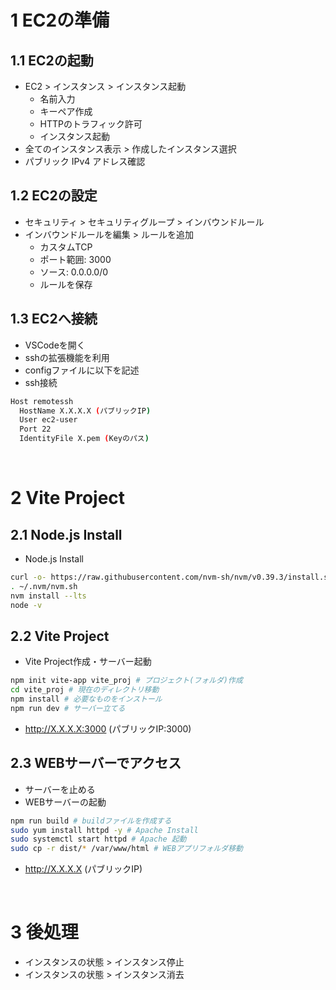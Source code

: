 # 1 EC2の準備

## 1.1 EC2の起動

* EC2 > インスタンス > インスタンス起動
  * 名前入力
  * キーペア作成
  * HTTPのトラフィック許可
  * インスタンス起動
* 全てのインスタンス表示 > 作成したインスタンス選択
* パブリック IPv4 アドレス確認

## 1.2 EC2の設定

* セキュリティ > セキュリティグループ > インバウンドルール
* インバウンドルールを編集 > ルールを追加
  * カスタムTCP
  * ポート範囲: 3000
  * ソース: 0.0.0.0/0
  * ルールを保存

## 1.3 EC2へ接続

* VSCodeを開く
* sshの拡張機能を利用
* configファイルに以下を記述
* ssh接続


```sh
Host remotessh
  HostName X.X.X.X (パブリックIP)
  User ec2-user
  Port 22
  IdentityFile X.pem (Keyのパス)
```

<br>

# 2 Vite Project

## 2.1 Node.js Install

* Node.js Install
```sh
curl -o- https://raw.githubusercontent.com/nvm-sh/nvm/v0.39.3/install.sh | bash
. ~/.nvm/nvm.sh
nvm install --lts
node -v
```

## 2.2 Vite Project

* Vite Project作成・サーバー起動
```sh
npm init vite-app vite_proj # プロジェクト(フォルダ)作成
cd vite_proj # 現在のディレクトリ移動
npm install # 必要なものをインストール
npm run dev # サーバー立てる
```

* http://X.X.X.X:3000 (パブリックIP:3000)

## 2.3 WEBサーバーでアクセス

* サーバーを止める
* WEBサーバーの起動
```sh
npm run build # buildファイルを作成する
sudo yum install httpd -y # Apache Install
sudo systemctl start httpd # Apache 起動
sudo cp -r dist/* /var/www/html # WEBアプリフォルダ移動
```

* http://X.X.X.X (パブリックIP)

<br>

# 3 後処理

* インスタンスの状態 > インスタンス停止
* インスタンスの状態 > インスタンス消去